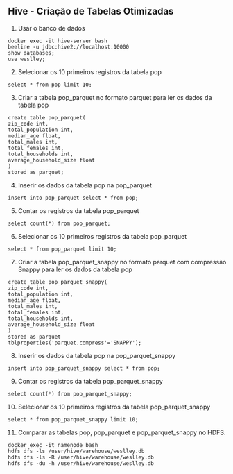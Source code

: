 ## Hive - Criação de Tabelas Otimizadas

1. Usar o banco de dados <nome>
```
docker exec -it hive-server bash
beeline -u jdbc:hive2://localhost:10000
show databases;
use weslley;
```

2. Selecionar os 10 primeiros registros da tabela pop
```
select * from pop limit 10;
```

3. Criar a tabela pop_parquet no formato parquet para ler os dados da tabela pop
```
create table pop_parquet(
zip_code int,
total_population int,
median_age float,
total_males int,
total_females int,
total_households int,
average_household_size float
)
stored as parquet;
```

4. Inserir os dados da tabela pop na pop_parquet
```
insert into pop_parquet select * from pop;
```

5. Contar os registros da tabela pop_parquet
```
select count(*) from pop_parquet;
```

6. Selecionar os 10 primeiros registros da tabela pop_parquet
```
select * from pop_parquet limit 10;
```

7. Criar a tabela pop_parquet_snappy no formato parquet com compressão Snappy para ler os dados da tabela pop
```
create table pop_parquet_snappy(
zip_code int,
total_population int,
median_age float,
total_males int,
total_females int,
total_households int,
average_household_size float
)
stored as parquet
tblproperties('parquet.compress'='SNAPPY');
```

8. Inserir os dados da tabela pop na pop_parquet_snappy
```
insert into pop_parquet_snappy select * from pop;
```

9. Contar os registros da tabela pop_parquet_snappy
```
select count(*) from pop_parquet_snappy;
```

10. Selecionar os 10 primeiros registros da tabela pop_parquet_snappy
```
select * from pop_parquet_snappy limit 10;
```

11. Comparar as tabelas pop, pop_parquet e pop_parquet_snappy no HDFS.
```
docker exec -it namenode bash  
hdfs dfs -ls /user/hive/warehouse/weslley.db
hdfs dfs -ls -R /user/hive/warehouse/weslley.db
hdfs dfs -du -h /user/hive/warehouse/weslley.db
```